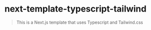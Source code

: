 # next-template-typescript-tailwind

> This is a Next.js template that uses Typescript and Tailwind.css
